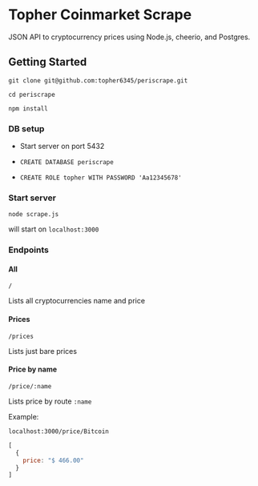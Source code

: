 # Topher Coinmarket Scrape

JSON API to cryptocurrency prices using Node.js, cheerio, and Postgres.


## Getting Started

`git clone git@github.com:topher6345/periscrape.git`

`cd periscrape`

`npm install`

### DB setup

* Start server on port 5432

* `CREATE DATABASE periscrape`

* `CREATE ROLE topher WITH PASSWORD 'Aa12345678'`

### Start server 

`node scrape.js`

will start on `localhost:3000`

### Endpoints


#### All

`/`

Lists all cryptocurrencies name and price


#### Prices

`/prices`

Lists just bare prices

#### Price by name

`/price/:name`

Lists price by route `:name`

Example: 

`localhost:3000/price/Bitcoin`

```javascript
[
  {
    price: "$ 466.00"
  }
]
```


